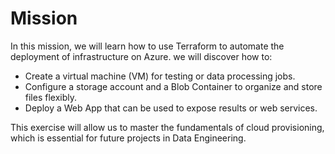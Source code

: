 # Mission

In this mission, we will learn how to use Terraform to automate the deployment of infrastructure on Azure. we will discover how to:

- Create a virtual machine (VM) for testing or data processing jobs.
- Configure a storage account and a Blob Container to organize and store files flexibly.
- Deploy a Web App that can be used to expose results or web services.

This exercise will allow us to master the fundamentals of cloud provisioning, which is essential for future projects in Data Engineering.
